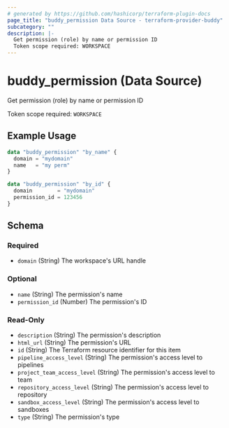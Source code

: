 ```yaml
---
# generated by https://github.com/hashicorp/terraform-plugin-docs
page_title: "buddy_permission Data Source - terraform-provider-buddy"
subcategory: ""
description: |-
  Get permission (role) by name or permission ID
  Token scope required: WORKSPACE
---
```


# buddy_permission (Data Source)

Get permission (role) by name or permission ID

Token scope required: `WORKSPACE`

## Example Usage

```terraform
data "buddy_permission" "by_name" {
  domain = "mydomain"
  name   = "my perm"
}

data "buddy_permission" "by_id" {
  domain        = "mydomain"
  permission_id = 123456
}
```

<!-- schema generated by tfplugindocs -->
## Schema

### Required

- `domain` (String) The workspace's URL handle

### Optional

- `name` (String) The permission's name
- `permission_id` (Number) The permission's ID

### Read-Only

- `description` (String) The permission's description
- `html_url` (String) The permission's URL
- `id` (String) The Terraform resource identifier for this item
- `pipeline_access_level` (String) The permission's access level to pipelines
- `project_team_access_level` (String) The permission's access level to team
- `repository_access_level` (String) The permission's access level to repository
- `sandbox_access_level` (String) The permission's access level to sandboxes
- `type` (String) The permission's type
